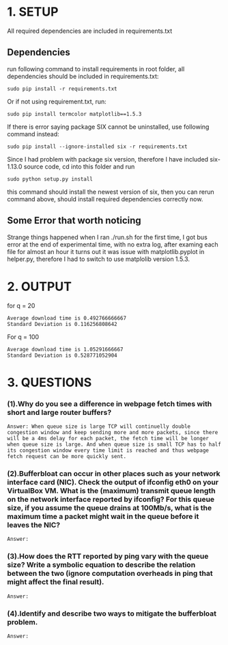 # 1. SETUP
All required dependencies are included in requirements.txt
## Dependencies <br />
run following command to install requirements in root folder, all dependencies should be included in requirements.txt:
```shell
sudo pip install -r requirements.txt
```
Or if not using requirement.txt, run:
```shell
sudo pip install termcolor matplotlib==1.5.3
```
If there is error saying package SIX cannot be uninstalled, use following command instead:
```shell
sudo pip install --ignore-installed six -r requirements.txt
```
Since I had problem with package six version, therefore I have included six-1.13.0 source code, cd into this folder and run 
```shell
sudo python setup.py install
``` 
this command should install the newest version of six, then you can rerun command above, should install required dependencies correctly now.

## Some Error that worth noticing <br />
Strange things happened when I ran ./run.sh for the first time, I got bus error at the end of experimental time, with no extra log, after examing each file for almost an hour it turns out it was issue with matplotlib.pyplot in helper.py, therefore I had to switch to use matplolib version 1.5.3.

# 2. OUTPUT
for q = 20 <br />
```
Average download time is 0.492766666667
Standard Deviation is 0.116256808642
```

For q = 100 <br />
```
Average download time is 1.05291666667
Standard Deviation is 0.528771052904
```

# 3. QUESTIONS
### (1).Why do you see a difference in webpage fetch times with short and large router buffers?
```
Answer: When queue size is large TCP will continuelly double congestion window and keep sending more and more packets, since there will be a 4ms delay for each packet, the fetch time will be longer when queue size is large. And when queue size is small TCP has to half its congestion window every time limit is reached and thus webpage fetch request can be more quickly sent.
```
### (2).Bufferbloat can occur in other places such as your network interface card (NIC). Check the output of ifconfig eth0 on your VirtualBox VM. What is the (maximum) transmit queue length on the network interface reported by ifconfig? For this queue size, if you assume the queue drains at 100Mb/s, what is the maximum time a packet might wait in the queue before it leaves the NIC?
```
Answer:
``` 
### (3).How does the RTT reported by ping vary with the queue size? Write a symbolic equation to describe the relation between the two (ignore computation overheads in ping that might affect the final result).
```
Answer:
```
### (4).Identify and describe two ways to mitigate the bufferbloat problem.
```
Answer:
```

